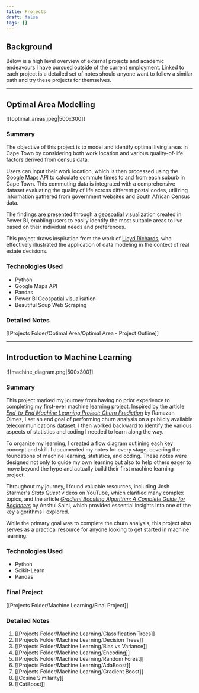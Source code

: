 ```yaml
---
title: Projects
draft: false
tags: []
---
```

## Background

Below is a high level overview of external projects and academic endeavours I have pursued outside of the current employment. Linked to each project is a detailed set of notes should anyone want to follow a similar path and try these projects for themselves.


---


## Optimal Area Modelling

![[optimal_areas.jpeg|500x300]]


### Summary
The objective of this project is to model and identify optimal living areas in Cape Town by considering both work location and various quality-of-life factors derived from census data.

Users can input their work location, which is then processed using the Google Maps API to calculate commute times to and from each suburb in Cape Town. This commuting data is integrated with a comprehensive dataset evaluating the quality of life across different postal codes, utilizing information gathered from government websites and South African Census data.

The findings are presented through a geospatial visualization created in Power BI, enabling users to easily identify the most suitable areas to live based on their individual needs and preferences.

This project draws inspiration from the work of [Lloyd Richards](https://www.linkedin.com/posts/lloydrichards_moving-house-like-an-actuary-collect-data-activity-7188109495196135424-g52l?utm_source=share&utm_medium=member_desktop), who effectively illustrated the application of data modeling in the context of real estate decisions.

### Technologies Used
- Python
- Google Maps API
- Pandas
- Power BI Geospatial visualisation
- Beautiful Soup Web Scraping

### Detailed Notes

[[Projects Folder/Optimal Area/Optimal Area - Project Outline]]

---

## Introduction to Machine Learning


![[machine_diagram.png|500x300]]

### Summary

This project marked my journey from having no prior experience to completing my first-ever machine learning project. Inspired by the article _[End-to-End Machine Learning Project: Churn Prediction](https://medium.com/@ramazanolmeez/end-to-end-machine-learning-project-churn-prediction-e9c4d0322ac9)_ by Ramazan Olmez, I set an end goal of performing churn analysis on a publicly available telecommunications dataset. I then worked backward to identify the various aspects of statistics and coding I needed to learn along the way.

To organize my learning, I created a flow diagram outlining each key concept and skill. I documented my notes for every stage, covering the foundations of machine learning, statistics, and coding. These notes were designed not only to guide my own learning but also to help others eager to move beyond the hype and actually build their first machine learning project.

Throughout my journey, I found valuable resources, including Josh Starmer's _Stats Quest_ videos on YouTube, which clarified many complex topics, and the article _[Gradient Boosting Algorithm: A Complete Guide for Beginners](https://www.analyticsvidhya.com/blog/2021/09/gradient-boosting-algorithm-a-complete-guide-for-beginners/)_ by Anshul Saini, which provided essential insights into one of the key algorithms I explored.

While the primary goal was to complete the churn analysis, this project also serves as a practical resource for anyone looking to get started in machine learning.


### Technologies Used
- Python
- Scikit-Learn
- Pandas

### Final Project

[[Projects Folder/Machine Learning/Final Project]]


### Detailed Notes

1. [[Projects Folder/Machine Learning/Classification Trees]]
2. [[Projects Folder/Machine Learning/Decision Trees]]
3. [[Projects Folder/Machine Learning/Bias vs Variance]]
4. [[Projects Folder/Machine Learning/Encoding]]
5. [[Projects Folder/Machine Learning/Random Forest]]
6. [[Projects Folder/Machine Learning/AdaBoost]]
7. [[Projects Folder/Machine Learning/Gradient Boost]]
8. [[Cosine Similarity]]
9. [[CatBoost]]